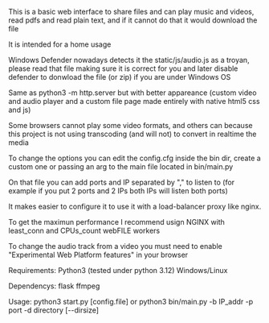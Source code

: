 This is a basic web interface to share files and can play music and videos, read pdfs and read plain text, and if it cannot do that it would download the file

It is intended for a home usage

Windows Defender nowadays detects it the static/js/audio.js as a troyan, please read that file making sure it is correct
for you and later disable defender to donwload the file (or zip) if you are under Windows OS

Same as python3 -m http.server but with better appareance (custom video and audio player and a custom file page made entirely with native html5 css and js)

Some browsers cannot play some video formats, and others can because this project is not using transcoding (and will not) to convert in realtime the media

To change the options you can edit the config.cfg inside the bin dir, create a custom one or passing an arg to the main file located in bin/main.py

On that file you can add ports and IP separated by "," to listen to (for example if you put 2 ports and 2 IPs both IPs will listen both ports)

It makes easier to configure it to use it with a load-balancer proxy like nginx.

To get the maximun performance I recommend usign NGINX with least_conn and CPUs_count webFILE workers

To change the audio track from a video you must need to enable "Experimental Web Platform features" in your browser

Requirements:
 Python3 (tested under python 3.12)
 Windows/Linux

Dependencys:
 flask  ffmpeg

Usage:
  python3 start.py [config.file]
  or python3 bin/main.py -b IP_addr -p port -d directory [--dirsize]
